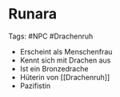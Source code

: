 # Runara

Tags: #NPC #Drachenruh

- Erscheint als Menschenfrau
- Kennt sich mit Drachen aus
- Ist ein Bronzedrache
- Hüterin von [[Drachenruh]]
- Pazifistin